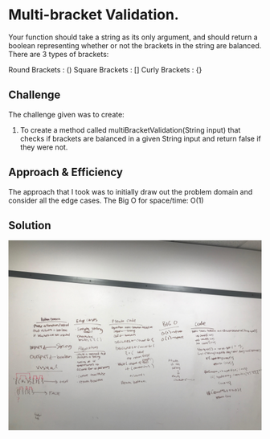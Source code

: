 # Multi-bracket Validation.
<!-- Short summary or background information -->

Your function should take a string as its only argument, and should return a boolean representing whether or not the brackets in the string are balanced. There are 3 types of brackets:

Round Brackets : ()
Square Brackets : []
Curly Brackets : {}

## Challenge
<!-- Description of the challenge -->

The challenge given was to create:

1. To create a method called multiBracketValidation(String input)  that checks if brackets are balanced in a given String input and return false if they were not.

## Approach & Efficiency
<!-- What approach did you take? Why? What is the Big O space/time for this approach? -->
The approach that I took was to initially draw out the problem domain and consider all the edge cases. The Big O for space/time: O(1)

## Solution
<!-- Embedded whiteboard image -->
![multi_bracket](../assets/img/multi_bracket.jpg)
